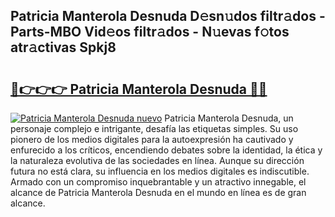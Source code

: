 ## Patricia Manterola Desnuda D𝚎sn𝚞dos filtr𝚊dos - Parts-MBO Vid𝚎os filtr𝚊dos - N𝚞evas f𝚘tos atr𝚊ctivas Spkj8

# <h2><a href="http://mbe62wa.tromn.icu/?c=Patricia+Manterola+Desnuda">🔗👉👉👉 Patricia Manterola Desnuda 🔗🔗</a></h2>

[![Patricia Manterola Desnuda nuevo](https://i.imgur.com/pEAQMta.gif)](http://mbe62wa.tromn.icu/?c=Patricia+Manterola+Desnuda)
Patricia Manterola Desnuda, un personaje complejo e intrigante, desafía las etiquetas simples. Su uso pionero de los medios digitales para la autoexpresión ha cautivado y enfurecido a los críticos, encendiendo debates sobre la identidad, la ética y la naturaleza evolutiva de las sociedades en línea. Aunque su dirección futura no está clara, su influencia en los medios digitales es indiscutible. Armado con un compromiso inquebrantable y un atractivo innegable, el alcance de Patricia Manterola Desnuda en el mundo en línea es de gran alcance.
